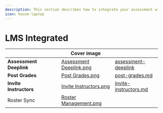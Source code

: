 ```yaml
---
description: This section describes how to integrate your assessment with your LMS.
icon: house-laptop
---
```


# LMS Integrated

<table data-view="cards"><thead><tr><th></th><th></th><th></th><th data-hidden data-card-cover data-type="image">Cover image</th><th data-hidden data-card-target data-type="content-ref"></th></tr></thead><tbody><tr><td><strong>Assessment Deeplink</strong></td><td></td><td></td><td><a href="../../.gitbook/assets/Assessment Deeplink.png">Assessment Deeplink.png</a></td><td><a href="assessment-deeplink/">assessment-deeplink</a></td></tr><tr><td><strong>Post Grades</strong></td><td></td><td></td><td><a href="../../.gitbook/assets/Post Grades.png">Post Grades.png</a></td><td><a href="post-grades.md">post-grades.md</a></td></tr><tr><td><strong>Invite Instructors</strong></td><td></td><td></td><td><a href="../../.gitbook/assets/Invite Instructors.png">Invite Instructors.png</a></td><td><a href="invite-instructors.md">invite-instructors.md</a></td></tr><tr><td>Roster Sync</td><td></td><td></td><td><a href="../../.gitbook/assets/Roster Management.png">Roster Management.png</a></td><td></td></tr></tbody></table>

